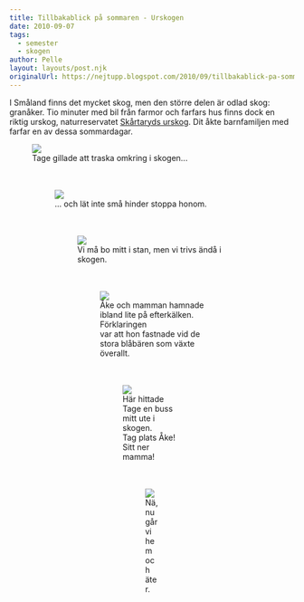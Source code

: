 ```yaml
---
title: Tillbakablick på sommaren - Urskogen
date: 2010-09-07
tags: 
  - semester
  - skogen	
author: Pelle
layout: layouts/post.njk
originalUrl: https://nejtupp.blogspot.com/2010/09/tillbakablick-pa-sommaren-urskogen.html
---
```


I Småland finns det mycket skog, men den större delen är odlad skog: granåker. Tio minuter med bil från farmor och farfars hus finns dock en riktig urskog, naturreservatet <a href="http://www.lst.se/kronoberg/amnen/Naturvard/Naturreservat/vaxjo/skartaryds_urskog/">Skårtaryds urskog</a>. Dit åkte barnfamiljen med farfar en av dessa sommardagar.

<figure>
	<img src="../../../../img/Urskogen+i+Sk%C3%A5rtaryd-_MG_3830.jpg"><br>
	<figcaption>Tage gillade att traska omkring i skogen...</span></span><br><br><br></div><figure>
	<img src="../../../../img/Urskogen+i+Sk%C3%A5rtaryd-_MG_3807.jpg"><br>
	<figcaption>... och lät inte små hinder stoppa honom.</span></span><br><br><br></div><figure>
	<img src="../../../../img/Urskogen+i+Sk%C3%A5rtaryd-_MG_3806.jpg"><br>
	<figcaption>Vi må bo mitt i stan, men vi trivs ändå i skogen.</span><br><br><br></div><figure>
	<img src="../../../../img/Urskogen+i+Sk%C3%A5rtaryd-_MG_3816.jpg"><br>
	<figcaption>Åke och mamman hamnade ibland lite på efterkälken. Förklaringen<br>var att hon fastnade vid de stora blåbären som växte överallt. </span><br><br><br></div><figure>
	<img src="../../../../img/Urskogen+i+Sk%C3%A5rtaryd-_MG_3820.jpg"><br>
	<figcaption>Här hittade Tage en buss mitt ute i skogen.<br>Tag plats Åke! Sitt ner mamma!</span></span><br><br><br></div><figure>
	<img src="../../../../img/Urskogen+i+Sk%C3%A5rtaryd-_MG_3824.jpg"><br>
	<figcaption>Nä, nu går vi hem och äter.</figcaption>
